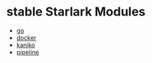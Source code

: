 # stable Starlark Modules

* [go](starlark/stable/go)
* [docker](starlark/stable/docker)
* [kaniko](starlark/stable/kaniko)
* [pipeline](starlark/stable/pipeline)
